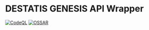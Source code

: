 # DESTATIS GENESIS API Wrapper
[![CodeQL](https://github.com/j-suchard/destatis-genesis-api/actions/workflows/code-analysis.yaml/badge.svg)](https://github.com/j-suchard/destatis-genesis-api/actions/workflows/code-analysis.yaml)
[![OSSAR](https://github.com/j-suchard/destatis-genesis-api/actions/workflows/ossar.yaml/badge.svg)](https://github.com/j-suchard/destatis-genesis-api/actions/workflows/ossar.yaml)